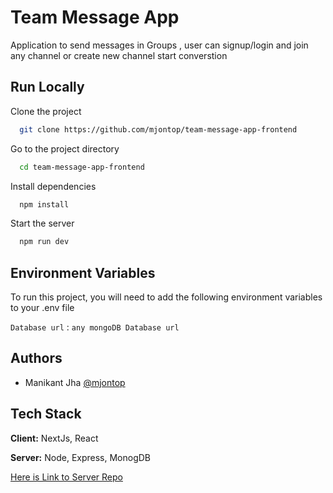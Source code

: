 
# Team Message App

Application to send messages in Groups , user can signup/login and join any channel
or create new channel start converstion



## Run Locally

Clone the project

```bash
  git clone https://github.com/mjontop/team-message-app-frontend
```

Go to the project directory

```bash
  cd team-message-app-frontend
```

Install dependencies

```bash
  npm install
```

Start the server

```bash
  npm run dev
```


## Environment Variables

To run this project, you will need to add the following environment variables to your .env file

`Database url` : `any mongoDB Database url`


## Authors

- Manikant Jha [@mjontop](https://github.com/mjontop)


## Tech Stack

**Client:** NextJs, React

**Server:** Node, Express, MonogDB

[Here is Link to Server Repo](https://github.com/mjontop/team-message-app-backend)

